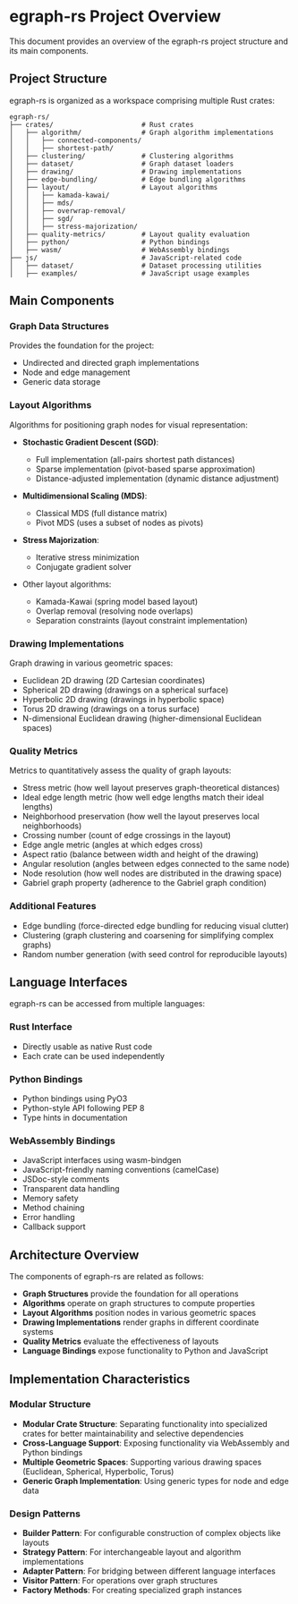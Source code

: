 # egraph-rs Project Overview

This document provides an overview of the egraph-rs project structure and its main components.

## Project Structure

egraph-rs is organized as a workspace comprising multiple Rust crates:

```
egraph-rs/
├── crates/                      # Rust crates
│   ├── algorithm/               # Graph algorithm implementations
│   │   ├── connected-components/
│   │   ├── shortest-path/
│   ├── clustering/              # Clustering algorithms
│   ├── dataset/                 # Graph dataset loaders
│   ├── drawing/                 # Drawing implementations
│   ├── edge-bundling/           # Edge bundling algorithms
│   ├── layout/                  # Layout algorithms
│   │   ├── kamada-kawai/
│   │   ├── mds/
│   │   ├── overwrap-removal/
│   │   ├── sgd/
│   │   ├── stress-majorization/
│   ├── quality-metrics/         # Layout quality evaluation
│   ├── python/                  # Python bindings
│   ├── wasm/                    # WebAssembly bindings
├── js/                          # JavaScript-related code
│   ├── dataset/                 # Dataset processing utilities
│   ├── examples/                # JavaScript usage examples
```

## Main Components

### Graph Data Structures

Provides the foundation for the project:

- Undirected and directed graph implementations
- Node and edge management
- Generic data storage

### Layout Algorithms

Algorithms for positioning graph nodes for visual representation:

- **Stochastic Gradient Descent (SGD)**:

  - Full implementation (all-pairs shortest path distances)
  - Sparse implementation (pivot-based sparse approximation)
  - Distance-adjusted implementation (dynamic distance adjustment)

- **Multidimensional Scaling (MDS)**:

  - Classical MDS (full distance matrix)
  - Pivot MDS (uses a subset of nodes as pivots)

- **Stress Majorization**:

  - Iterative stress minimization
  - Conjugate gradient solver

- Other layout algorithms:
  - Kamada-Kawai (spring model based layout)
  - Overlap removal (resolving node overlaps)
  - Separation constraints (layout constraint implementation)

### Drawing Implementations

Graph drawing in various geometric spaces:

- Euclidean 2D drawing (2D Cartesian coordinates)
- Spherical 2D drawing (drawings on a spherical surface)
- Hyperbolic 2D drawing (drawings in hyperbolic space)
- Torus 2D drawing (drawings on a torus surface)
- N-dimensional Euclidean drawing (higher-dimensional Euclidean spaces)

### Quality Metrics

Metrics to quantitatively assess the quality of graph layouts:

- Stress metric (how well layout preserves graph-theoretical distances)
- Ideal edge length metric (how well edge lengths match their ideal lengths)
- Neighborhood preservation (how well the layout preserves local neighborhoods)
- Crossing number (count of edge crossings in the layout)
- Edge angle metric (angles at which edges cross)
- Aspect ratio (balance between width and height of the drawing)
- Angular resolution (angles between edges connected to the same node)
- Node resolution (how well nodes are distributed in the drawing space)
- Gabriel graph property (adherence to the Gabriel graph condition)

### Additional Features

- Edge bundling (force-directed edge bundling for reducing visual clutter)
- Clustering (graph clustering and coarsening for simplifying complex graphs)
- Random number generation (with seed control for reproducible layouts)

## Language Interfaces

egraph-rs can be accessed from multiple languages:

### Rust Interface

- Directly usable as native Rust code
- Each crate can be used independently

### Python Bindings

- Python bindings using PyO3
- Python-style API following PEP 8
- Type hints in documentation

### WebAssembly Bindings

- JavaScript interfaces using wasm-bindgen
- JavaScript-friendly naming conventions (camelCase)
- JSDoc-style comments
- Transparent data handling
- Memory safety
- Method chaining
- Error handling
- Callback support

## Architecture Overview

The components of egraph-rs are related as follows:

- **Graph Structures** provide the foundation for all operations
- **Algorithms** operate on graph structures to compute properties
- **Layout Algorithms** position nodes in various geometric spaces
- **Drawing Implementations** render graphs in different coordinate systems
- **Quality Metrics** evaluate the effectiveness of layouts
- **Language Bindings** expose functionality to Python and JavaScript

## Implementation Characteristics

### Modular Structure

- **Modular Crate Structure**: Separating functionality into specialized crates for better maintainability and selective dependencies
- **Cross-Language Support**: Exposing functionality via WebAssembly and Python bindings
- **Multiple Geometric Spaces**: Supporting various drawing spaces (Euclidean, Spherical, Hyperbolic, Torus)
- **Generic Graph Implementation**: Using generic types for node and edge data

### Design Patterns

- **Builder Pattern**: For configurable construction of complex objects like layouts
- **Strategy Pattern**: For interchangeable layout and algorithm implementations
- **Adapter Pattern**: For bridging between different language interfaces
- **Visitor Pattern**: For operations over graph structures
- **Factory Methods**: For creating specialized graph instances
